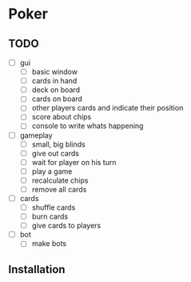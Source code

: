 # Poker

## TODO
- [ ] gui
    - [ ] basic window
    - [ ] cards in hand
    - [ ] deck on board
    - [ ] cards on board
    - [ ] other players cards and indicate their position
    - [ ] score about chips
    - [ ] console to write whats happening
- [ ] gameplay
    - [ ] small, big blinds
    - [ ] give out cards
    - [ ] wait for player on his turn
    - [ ] play a game
    - [ ] recalculate chips
    - [ ] remove all cards
- [ ] cards
    - [ ] shuffle cards
    - [ ] burn cards
    - [ ] give cards to players
- [ ] bot
    - [ ] make bots
    
## Installation
